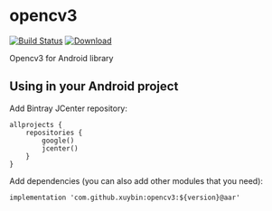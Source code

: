 # opencv3
[![Build Status](https://travis-ci.org/xuybin/opencv3.svg?branch=master)](https://travis-ci.org/xuybin/opencv3)
[![Download](https://api.bintray.com/packages/xuybin/maven/opencv3/images/download.svg) ](https://bintray.com/xuybin/maven/opencv3/_latestVersion)

Opencv3 for Android library

## Using in your Android project

Add Bintray JCenter repository:

```
allprojects {
    repositories {
        google()
        jcenter()
    }
}
```

Add dependencies (you can also add other modules that you need):

```
implementation 'com.github.xuybin:opencv3:${version}@aar'
```
